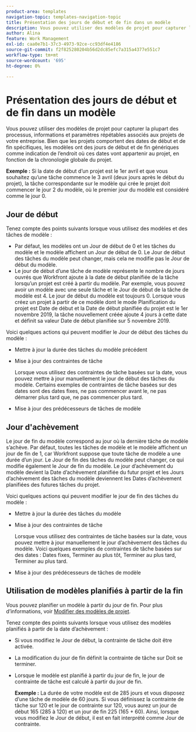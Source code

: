 ```yaml
---
product-area: templates
navigation-topic: templates-navigation-topic
title: Présentation des jours de début et de fin dans un modèle
description: Vous pouvez utiliser des modèles de projet pour capturer la plupart des processus, informations et paramètres répétables associés aux projets de votre entreprise. Bien que les projets comportent des dates de début et de fin spécifiques, les modèles ont des jours de début et de fin génériques comme indication de l’endroit où ces dates vont appartenir au projet, en fonction de la chronologie globale du projet.
author: Alina
feature: Work Management
exl-id: caa0e7b1-37c3-4973-92ce-cc93df4e4186
source-git-commit: f2f825280204b56d2dc85efc7a315a4377e551c7
workflow-type: tm+mt
source-wordcount: '695'
ht-degree: 0%

---
```


# Présentation des jours de début et de fin dans un modèle

Vous pouvez utiliser des modèles de projet pour capturer la plupart des processus, informations et paramètres répétables associés aux projets de votre entreprise. Bien que les projets comportent des dates de début et de fin spécifiques, les modèles ont des jours de début et de fin génériques comme indication de l’endroit où ces dates vont appartenir au projet, en fonction de la chronologie globale du projet.

**Exemple :** Si la date de début d’un projet est le 1er avril et que vous souhaitez qu’une tâche commence le 3 avril (deux jours après le début du projet), la tâche correspondante sur le modèle qui crée le projet doit commencer le jour 2 du modèle, où le premier jour du modèle est considéré comme le jour 0.

## Jour de début

Tenez compte des points suivants lorsque vous utilisez des modèles et des tâches de modèle :

* Par défaut, les modèles ont un Jour de début de 0 et les tâches du modèle et le modèle affichent un Jour de début de 0. Le Jour de début des tâches du modèle peut changer, mais cela ne modifie pas le Jour de début du modèle.
* Le jour de début d’une tâche de modèle représente le nombre de jours ouvrés que Workfront ajoute à la date de début planifiée de la tâche lorsqu’un projet est créé à partir du modèle. Par exemple, vous pouvez avoir un modèle avec une seule tâche et le Jour de début de la tâche de modèle est 4. Le jour de début du modèle est toujours 0. Lorsque vous créez un projet à partir de ce modèle dont le mode Planification du projet est Date de début et la Date de début planifiée du projet est le 1er novembre 2019, la tâche nouvellement créée ajoute 4 jours à cette date et définit sa valeur Date de début planifiée sur 5 novembre 2019.

Voici quelques actions qui peuvent modifier le Jour de début des tâches du modèle :

* Mettre à jour la durée des tâches du modèle précédent
* Mise à jour des contraintes de tâche

   Lorsque vous utilisez des contraintes de tâche basées sur la date, vous pouvez mettre à jour manuellement le jour de début des tâches du modèle. Certains exemples de contraintes de tâche basées sur des dates sont des dates fixes, ne pas commencer avant le, ne pas démarrer plus tard que, ne pas commencer plus tard.

* Mise à jour des prédécesseurs de tâches de modèle

## Jour d&#39;achèvement

Le jour de fin du modèle correspond au jour où la dernière tâche de modèle s’achève. Par défaut, toutes les tâches de modèle et le modèle affichent un jour de fin de 1, car Workfront suppose que toute tâche de modèle a une durée d’un jour. Le Jour de fin des tâches du modèle peut changer, ce qui modifie également le Jour de fin du modèle. Le jour d’achèvement du modèle devient la Date d’achèvement planifiée du futur projet et les Jours d’achèvement des tâches du modèle deviennent les Dates d’achèvement planifiées des futures tâches du projet.

Voici quelques actions qui peuvent modifier le jour de fin des tâches du modèle :

* Mettre à jour la durée des tâches du modèle
* Mise à jour des contraintes de tâche

   Lorsque vous utilisez des contraintes de tâche basées sur la date, vous pouvez mettre à jour manuellement le jour d’achèvement des tâches du modèle. Voici quelques exemples de contraintes de tâche basées sur des dates : Dates fixes, Terminer au plus tôt, Terminer au plus tard, Terminer au plus tard.

* Mise à jour des prédécesseurs de tâches de modèle

## Utilisation de modèles planifiés à partir de la fin

Vous pouvez planifier un modèle à partir du jour de fin. Pour plus d’informations, voir [Modifier des modèles de projet](../../../manage-work/projects/create-and-manage-templates/edit-templates.md).

Tenez compte des points suivants lorsque vous utilisez des modèles planifiés à partir de la date d’achèvement :

* Si vous modifiez le Jour de début, la contrainte de tâche doit être activée.
* La modification du jour de fin définit la contrainte de tâche sur Doit se terminer.
* Lorsque le modèle est planifié à partir du jour de fin, le jour de contrainte de tâche est calculé à partir du jour de fin.

   **Exemple :** La durée de votre modèle est de 285 jours et vous disposez d’une tâche de modèle de 60 jours. Si vous définissez la contrainte de tâche sur 120 et le jour de contrainte sur 120, vous aurez un jour de début 165 (285 à 120) et un jour de fin 225 (165 + 60). Ainsi, lorsque vous modifiez le Jour de début, il est en fait interprété comme Jour de contrainte.
